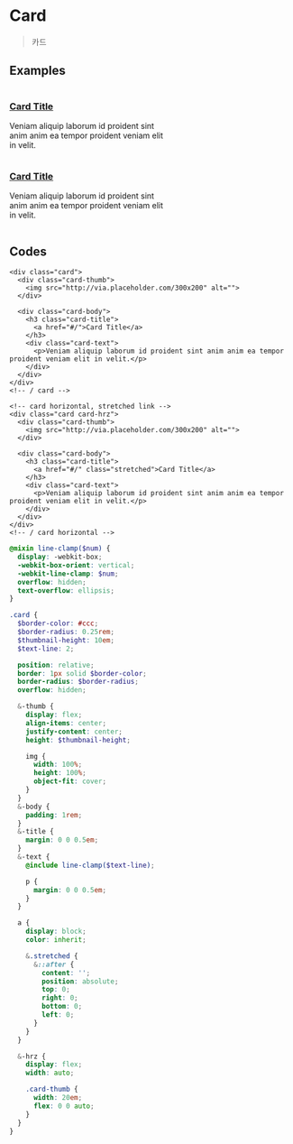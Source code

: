# Card

> 카드

## Examples

<div class="box box-row">
  <div class="card">
    <div class="card-thumb">
      <img src="http://via.placeholder.com/300x200" alt="">
    </div>
    <div class="card-body">
      <h3 class="card-title">
        <a href="#/">Card Title</a>
      </h3>
      <div class="card-text">
        <p>Veniam aliquip laborum id proident sint anim anim ea tempor proident veniam elit in velit.</p>
      </div>
    </div>
  </div>
  <!-- / card -->
  <!-- card horizontal -->
  <div class="card card-hrz">
    <div class="card-thumb">
      <img src="http://via.placeholder.com/300x200" alt="">
    </div>
    <div class="card-body">
      <h3 class="card-title">
        <a href="#/" class="stretched">Card Title</a>
      </h3>
      <div class="card-text">
        <p>Veniam aliquip laborum id proident sint anim anim ea tempor proident veniam elit in velit.</p>
      </div>
    </div>
  </div>
  <!-- / card horizontal -->
</div>

## Codes

<CodeGroup>
  <CodeGroupItem title="html">

```html{18,25}
<div class="card">
  <div class="card-thumb">
    <img src="http://via.placeholder.com/300x200" alt="">
  </div>

  <div class="card-body">
    <h3 class="card-title">
      <a href="#/">Card Title</a>
    </h3>
    <div class="card-text">
      <p>Veniam aliquip laborum id proident sint anim anim ea tempor proident veniam elit in velit.</p>
    </div>
  </div>
</div>
<!-- / card -->

<!-- card horizontal, stretched link -->
<div class="card card-hrz">
  <div class="card-thumb">
    <img src="http://via.placeholder.com/300x200" alt="">
  </div>

  <div class="card-body">
    <h3 class="card-title">
      <a href="#/" class="stretched">Card Title</a>
    </h3>
    <div class="card-text">
      <p>Veniam aliquip laborum id proident sint anim anim ea tempor proident veniam elit in velit.</p>
    </div>
  </div>
</div>
<!-- / card horizontal -->
```

  </CodeGroupItem>
  <CodeGroupItem title="SCSS">

```scss
@mixin line-clamp($num) {
  display: -webkit-box;
  -webkit-box-orient: vertical;
  -webkit-line-clamp: $num;
  overflow: hidden;
  text-overflow: ellipsis;
}

.card {
  $border-color: #ccc;
  $border-radius: 0.25rem;
  $thumbnail-height: 10em;
  $text-line: 2;

  position: relative;
  border: 1px solid $border-color;
  border-radius: $border-radius;
  overflow: hidden;

  &-thumb {
    display: flex;
    align-items: center;
    justify-content: center;
    height: $thumbnail-height;

    img {
      width: 100%;
      height: 100%;
      object-fit: cover;
    }
  }
  &-body {
    padding: 1rem;
  }
  &-title {
    margin: 0 0 0.5em;
  }
  &-text {
    @include line-clamp($text-line);

    p {
      margin: 0 0 0.5em;
    }
  }

  a {
    display: block;
    color: inherit;

    &.stretched {
      &::after {
        content: '';
        position: absolute;
        top: 0;
        right: 0;
        bottom: 0;
        left: 0;
      }
    }
  }

  &-hrz {
    display: flex;
    width: auto;

    .card-thumb {
      width: 20em;
      flex: 0 0 auto;
    }
  }
}
```

  </CodeGroupItem>
</CodeGroup>

<style lang="scss" scoped>
@mixin line-clamp($num) {
  display: -webkit-box;
  -webkit-box-orient: vertical;
  -webkit-line-clamp: $num;
  overflow: hidden;
  text-overflow: ellipsis;
}

.card {
  $border-color: #ccc;
  $border-radius: 0.25rem;
  $thumbnail-height: 10em;
  $text-line: 2;

  position: relative;
  width: 20em;
  border: 1px solid $border-color;
  border-radius: $border-radius;
  overflow: hidden;

  &-thumb {
    display: flex;
    align-items: center;
    justify-content: center;
    height: $thumbnail-height;

    img {
      width: 100%;
      height: 100%;
      object-fit: cover;
    }
  }
  &-body {
    padding: 1rem;
  }
  &-title {
    margin: 0 0 0.5em;
  }
  &-text {
    @include line-clamp($text-line);

    p {
      margin: 0 0 0.5em;
    }
  }

  a {
    display: block;
    color: inherit;

    &.stretched {
      &::after {
        content: '';
        position: absolute;
        top: 0;
        right: 0;
        bottom: 0;
        left: 0;
      }
    }
  }

  &-hrz {
    display: flex;
    width: auto;

    .card-thumb {
      width: 15em;
      flex: 0 0 auto;
    }
  }
}
</style>